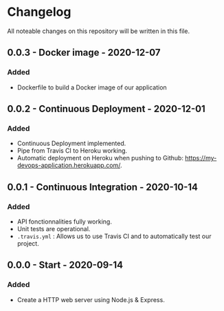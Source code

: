 # Changelog

All noteable changes on this repository will be written in this file.

## 0.0.3 - Docker image - 2020-12-07

### Added

- Dockerfile to build a Docker image of our application

## 0.0.2 - Continuous Deployment - 2020-12-01

### Added

- Continuous Deployment implemented.
- Pipe from Travis CI to Heroku working.
- Automatic deployment on Heroku when pushing to Github: https://my-devops-application.herokuapp.com/.

## 0.0.1 - Continuous Integration - 2020-10-14

### Added

- API fonctionnalities fully working.
- Unit tests are operational.
- `.travis.yml` : Allows us to use Travis CI and to automatically test our project.

## 0.0.0 - Start - 2020-09-14

### Added

- Create a HTTP web server using Node.js & Express.
